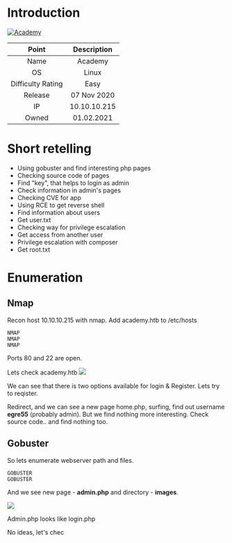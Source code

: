 # Introduction

[![Academy](https://www.hackthebox.eu/storage/avatars/10c8da0b46f53c882da946668dcdab95.png)](https://www.hackthebox.eu/home/machines/profile/297)

| Point | Description |
| :------:| :------: |
| Name | Academy |
| OS   | Linux  |
| Difficulty Rating| Easy   |
| Release | 07 Nov 2020   |
| IP | 10.10.10.215   |
| Owned | 01.02.2021 |

# Short retelling
* Using gobuster and find interesting php pages
* Checking source code of pages
* Find "key", that helps to login as admin
* Check information in admin's pages
* Checking CVE for app
* Using RCE to get reverse shell
* Find information about users
* Get user.txt
* Checking way for privilege escalation
* Get access from another user
* Privilege escalation with composer
* Get root.txt

# Enumeration

## Nmap

Recon host 10.10.10.215 with nmap. Add academy.htb to /etc/hosts
```
NMAP
NMAP
NMAP
```

Ports 80 and 22 are open. 

Lets check academy.htb
![](IMAGE)

We can see that there is two options available for login & Register.
Lets try to reqister.

Redirect, and we can see a new page home.php, surfing, find out username **egre55** (probably admin). But we find nothing more interesting.
Check source code.. and find nothing too.

## Gobuster

So lets enumerate webserver path and files.

```
GOBUSTER
GOBUSTER
```

And we see new page - **admin.php** and directory - **images**.

![](image)

Admin.php looks like login.php

No ideas, let's chec

